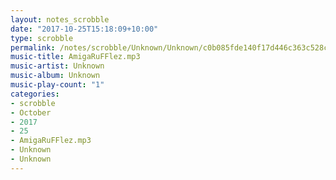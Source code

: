 ```yaml
---
layout: notes_scrobble
date: "2017-10-25T15:18:09+10:00"
type: scrobble
permalink: /notes/scrobble/Unknown/Unknown/c0b085fde140f17d446c363c528c6a57e40f961d.html
music-title: AmigaRuFFlez.mp3
music-artist: Unknown
music-album: Unknown
music-play-count: "1"
categories:
- scrobble
- October
- 2017
- 25
- AmigaRuFFlez.mp3
- Unknown
- Unknown
---
```

